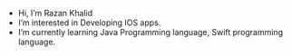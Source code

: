- Hi, I’m Razan Khalid
- I’m interested in Developing IOS apps.
- I’m currently learning Java Programming language, Swift programming language.

<!---
rakh1234/rakh1234 is a ✨ special ✨ repository because its `README.md` (this file) appears on your GitHub profile.
You can click the Preview link to take a look at your changes.
--->
